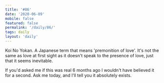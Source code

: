 ```yaml
---
title: '#86'
date: '2020-06-09'
mobile: false
featured: false
permalink: '/daily/86/'
tags: daily
layout: 'daily'
---
```


Koi No Yokan. A Japanese term that means 'premonition of love'. It's not the same as love at first sight as it doesn't speak to the presence of love, just that it seems inevitable.

If you'd asked me if this was real 6 months ago I wouldn't have believed it for a second. Ask me today, and I'll tell you it absolutely exists.
